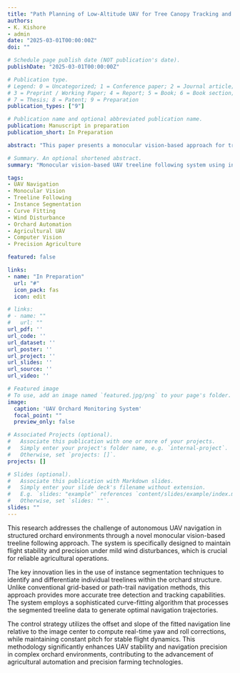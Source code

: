 ```yaml
---
title: "Path Planning of Low-Altitude UAV for Tree Canopy Tracking and Orchard Monitoring"
authors:
- K. Kishore
- admin
date: "2025-03-01T00:00:00Z"
doi: ""

# Schedule page publish date (NOT publication's date).
publishDate: "2025-03-01T00:00:00Z"

# Publication type.
# Legend: 0 = Uncategorized; 1 = Conference paper; 2 = Journal article;
# 3 = Preprint / Working Paper; 4 = Report; 5 = Book; 6 = Book section;
# 7 = Thesis; 8 = Patent; 9 = Preparation
publication_types: ["9"]

# Publication name and optional abbreviated publication name.
publication: Manuscript in preparation
publication_short: In Preparation

abstract: "This paper presents a monocular vision-based approach for treeline following, designed to maintain stability under mild wind disturbances. In structured orchards, where trees are arranged in parallel rows, precise automated navigation is essential. Unlike traditional grid-based or path-trail methods, this work utilises instance segmentation to identify and track individual treelines, ensuring accurate differentiation. A curve-fitting algorithm generates a navigation line, with its offset and slope relative to the image centre guiding yaw and roll corrections, while pitch remains constant. The proposed method improves UAV stability and precision in orchard environments, advancing agricultural automation."

# Summary. An optional shortened abstract.
summary: "Monocular vision-based UAV treeline following system using instance segmentation and curve-fitting algorithms for precise orchard navigation under wind disturbances."

tags:
- UAV Navigation
- Monocular Vision
- Treeline Following
- Instance Segmentation
- Curve Fitting
- Wind Disturbance
- Orchard Automation
- Agricultural UAV
- Computer Vision
- Precision Agriculture

featured: false

links:
- name: "In Preparation"
  url: "#"
  icon_pack: fas
  icon: edit

# links:
# - name: ""
#   url: ""
url_pdf: ''
url_code: ''
url_dataset: ''
url_poster: ''
url_project: ''
url_slides: ''
url_source: ''
url_video: ''

# Featured image
# To use, add an image named `featured.jpg/png` to your page's folder. 
image:
  caption: 'UAV Orchard Monitoring System'
  focal_point: ""
  preview_only: false

# Associated Projects (optional).
#   Associate this publication with one or more of your projects.
#   Simply enter your project's folder name, e.g. `internal-project`.
#   Otherwise, set `projects: []`.
projects: []

# Slides (optional).
#   Associate this publication with Markdown slides.
#   Simply enter your slide deck's filename without extension.
#   E.g. `slides: "example"` references `content/slides/example/index.md`.
#   Otherwise, set `slides: ""`.
slides: ""
---
```


This research addresses the challenge of autonomous UAV navigation in structured orchard environments through a novel monocular vision-based treeline following approach. The system is specifically designed to maintain flight stability and precision under mild wind disturbances, which is crucial for reliable agricultural operations.

The key innovation lies in the use of instance segmentation techniques to identify and differentiate individual treelines within the orchard structure. Unlike conventional grid-based or path-trail navigation methods, this approach provides more accurate tree detection and tracking capabilities. The system employs a sophisticated curve-fitting algorithm that processes the segmented treeline data to generate optimal navigation trajectories.

The control strategy utilizes the offset and slope of the fitted navigation line relative to the image center to compute real-time yaw and roll corrections, while maintaining constant pitch for stable flight dynamics. This methodology significantly enhances UAV stability and navigation precision in complex orchard environments, contributing to the advancement of agricultural automation and precision farming technologies.
